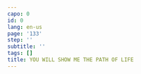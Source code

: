 ```yaml
---
capo: 0
id: 0
lang: en-us
page: '133'
step: ''
subtitle: ''
tags: []
title: YOU WILL SHOW ME THE PATH OF LIFE
---
```


